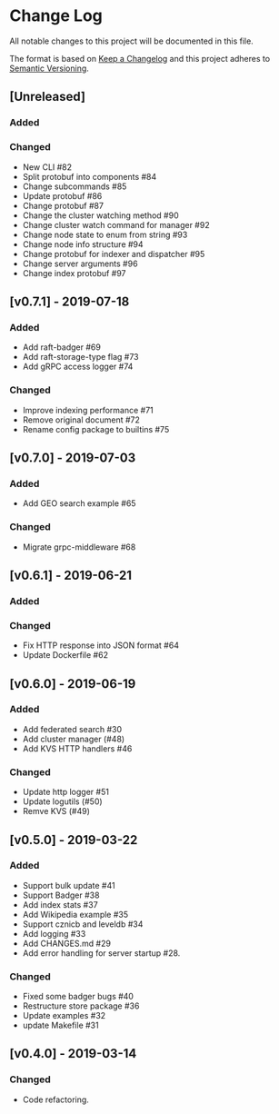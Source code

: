 # Change Log

All notable changes to this project will be documented in this file.

The format is based on [Keep a Changelog](http://keepachangelog.com/)
and this project adheres to [Semantic Versioning](http://semver.org/).


## [Unreleased]

### Added

### Changed

- New CLI #82
- Split protobuf into components #84
- Change subcommands #85
- Update protobuf #86
- Change protobuf #87
- Change the cluster watching method #90
- Change cluster watch command for manager #92
- Change node state to enum from string #93
- Change node info structure #94
- Change protobuf for indexer and dispatcher #95
- Change server arguments #96
- Change index protobuf #97

## [v0.7.1] - 2019-07-18

### Added

- Add raft-badger #69
- Add raft-storage-type flag #73
- Add gRPC access logger #74

### Changed

- Improve indexing performance #71
- Remove original document #72
- Rename config package to builtins #75

## [v0.7.0] - 2019-07-03

### Added

- Add GEO search example #65

### Changed

- Migrate grpc-middleware #68

## [v0.6.1] - 2019-06-21

### Added

### Changed

- Fix HTTP response into JSON format #64
- Update Dockerfile #62

## [v0.6.0] - 2019-06-19

### Added

- Add federated search #30
- Add cluster manager (#48)
- Add KVS HTTP handlers #46

### Changed

- Update http logger #51
- Update logutils (#50)
- Remve KVS (#49)

## [v0.5.0] - 2019-03-22

### Added

- Support bulk update #41
- Support Badger #38
- Add index stats #37
- Add Wikipedia example #35
- Support cznicb and leveldb #34
- Add logging #33
- Add CHANGES.md #29
- Add error handling for server startup #28.

### Changed

- Fixed some badger bugs #40
- Restructure store package #36
- Update examples #32
- update Makefile #31


## [v0.4.0] - 2019-03-14

### Changed

- Code refactoring.
